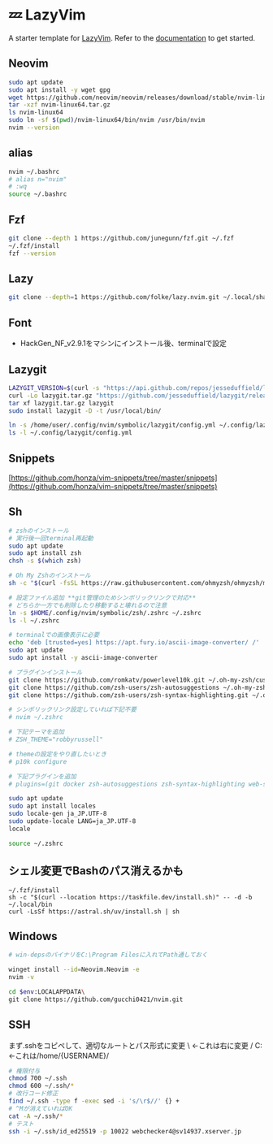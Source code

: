 # 💤 LazyVim

A starter template for [LazyVim](https://github.com/LazyVim/LazyVim).
Refer to the [documentation](https://lazyvim.github.io/installation) to get started.

## Neovim
```sh
sudo apt update
sudo apt install -y wget gpg
wget https://github.com/neovim/neovim/releases/download/stable/nvim-linux64.tar.gz
tar -xzf nvim-linux64.tar.gz
ls nvim-linux64
sudo ln -sf $(pwd)/nvim-linux64/bin/nvim /usr/bin/nvim
nvim --version
```

## alias
```sh
nvim ~/.bashrc
# alias n="nvim"
# :wq
source ~/.bashrc
```

## Fzf
```sh
git clone --depth 1 https://github.com/junegunn/fzf.git ~/.fzf
~/.fzf/install
fzf --version
```

## Lazy
```sh
git clone --depth=1 https://github.com/folke/lazy.nvim.git ~/.local/share/nvim/lazy/lazy.nvim
```

## Font
- HackGen_NF_v2.9.1をマシンにインストール後、terminalで設定


## Lazygit
```sh
LAZYGIT_VERSION=$(curl -s "https://api.github.com/repos/jesseduffield/lazygit/releases/latest" | \grep -Po '"tag_name": *"v\K[^"]*')
curl -Lo lazygit.tar.gz "https://github.com/jesseduffield/lazygit/releases/download/v${LAZYGIT_VERSION}/lazygit_${LAZYGIT_VERSION}_Linux_x86_64.tar.gz"
tar xf lazygit.tar.gz lazygit
sudo install lazygit -D -t /usr/local/bin/

ln -s /home/user/.config/nvim/symbolic/lazygit/config.yml ~/.config/lazygit/config.yml
ls -l ~/.config/lazygit/config.yml
```

## Snippets

[https://github.com/honza/vim-snippets/tree/master/snippets](https://github.com/honza/vim-snippets/tree/master/snippets)


## Sh
```sh
# zshのインストール
# 実行後一回terminal再起動
sudo apt update
sudo apt install zsh
chsh -s $(which zsh)

# Oh My Zshのインストール
sh -c "$(curl -fsSL https://raw.githubusercontent.com/ohmyzsh/ohmyzsh/master/tools/install.sh)"

# 設定ファイル追加 **git管理のためシンボリックリンクで対応**
# どちらか一方でも削除したり移動すると壊れるので注意
ln -s $HOME/.config/nvim/symbolic/zsh/.zshrc ~/.zshrc
ls -l ~/.zshrc

# terminalでの画像表示に必要
echo 'deb [trusted=yes] https://apt.fury.io/ascii-image-converter/ /' | sudo tee /etc/apt/sources.list.d/ascii-image-converter.list
sudo apt update
sudo apt install -y ascii-image-converter

# プラグインインストール
git clone https://github.com/romkatv/powerlevel10k.git ~/.oh-my-zsh/custom/themes/powerlevel10k
git clone https://github.com/zsh-users/zsh-autosuggestions ~/.oh-my-zsh/custom/plugins/zsh-autosuggestions
git clone https://github.com/zsh-users/zsh-syntax-highlighting.git ~/.oh-my-zsh/custom/plugins/zsh-syntax-highlighting

# シンボリックリンク設定していれば下記不要
# nvim ~/.zshrc

# 下記テーマを追加
# ZSH_THEME="robbyrussell"

# themeの設定をやり直したいとき
# p10k configure

# 下記プラグインを追加
# plugins=(git docker zsh-autosuggestions zsh-syntax-highlighting web-search)

sudo apt update
sudo apt install locales
sudo locale-gen ja_JP.UTF-8
sudo update-locale LANG=ja_JP.UTF-8
locale

source ~/.zshrc
```

## シェル変更でBashのパス消えるかも
```
~/.fzf/install
sh -c "$(curl --location https://taskfile.dev/install.sh)" -- -d -b ~/.local/bin
curl -LsSf https://astral.sh/uv/install.sh | sh
```

##  Windows
```sh
# win-depsのバイナリをC:\Program Filesに入れてPath通しておく

winget install --id=Neovim.Neovim -e
nvim -v

cd $env:LOCALAPPDATA\
git clone https://github.com/gucchi0421/nvim.git
```

## SSH
まず.sshをコピペして、適切なルートとパス形式に変更
\ ←これは右に変更 /
C: ←これは/home/{USERNAME}/
```sh
# 権限付与
chmod 700 ~/.ssh
chmod 600 ~/.ssh/*
# 改行コード修正
find ~/.ssh -type f -exec sed -i 's/\r$//' {} +
# ^Mが消えていればOK
cat -A ~/.ssh/*
# テスト
ssh -i ~/.ssh/id_ed25519 -p 10022 webchecker4@sv14937.xserver.jp
```